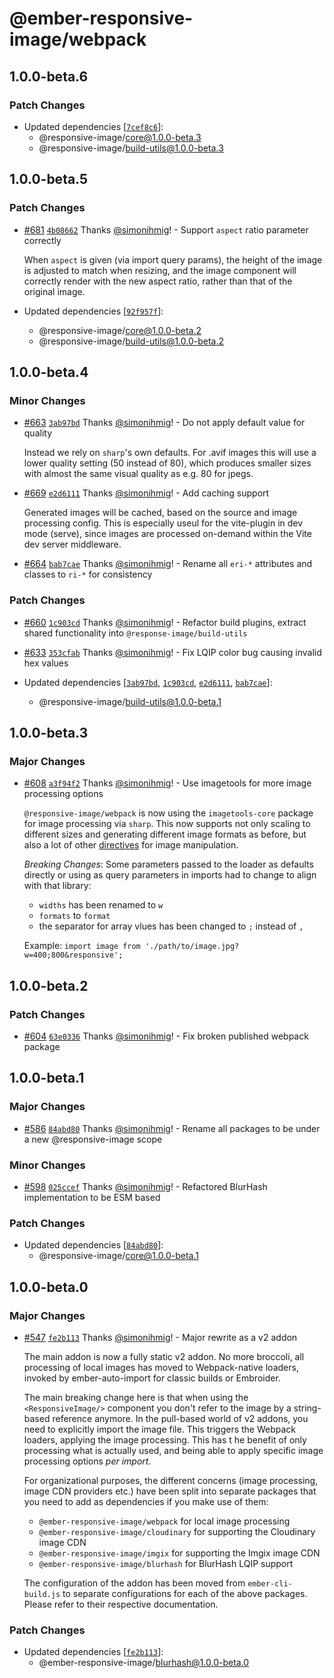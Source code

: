 # @ember-responsive-image/webpack

## 1.0.0-beta.6

### Patch Changes

- Updated dependencies [[`7cef8c6`](https://github.com/simonihmig/responsive-image/commit/7cef8c6a743c9ce6fa3879378705437cff11a22c)]:
  - @responsive-image/core@1.0.0-beta.3
  - @responsive-image/build-utils@1.0.0-beta.3

## 1.0.0-beta.5

### Patch Changes

- [#681](https://github.com/simonihmig/responsive-image/pull/681) [`4b08662`](https://github.com/simonihmig/responsive-image/commit/4b086620f9d1347fc26d21c6ca076775046bd547) Thanks [@simonihmig](https://github.com/simonihmig)! - Support `aspect` ratio parameter correctly

  When `aspect` is given (via import query params), the height of the image is adjusted to match when resizing, and the image component will correctly render with the new aspect ratio, rather than that of the original image.

- Updated dependencies [[`92f957f`](https://github.com/simonihmig/responsive-image/commit/92f957fcc18fa9485a3f9591b77ca61ff3dd48dc)]:
  - @responsive-image/core@1.0.0-beta.2
  - @responsive-image/build-utils@1.0.0-beta.2

## 1.0.0-beta.4

### Minor Changes

- [#663](https://github.com/simonihmig/responsive-image/pull/663) [`3ab97bd`](https://github.com/simonihmig/responsive-image/commit/3ab97bdd03fbf566dbbbd5a07973cba7ed665956) Thanks [@simonihmig](https://github.com/simonihmig)! - Do not apply default value for quality

  Instead we rely on `sharp`'s own defaults. For .avif images this will use a lower quality setting (50 instead of 80), which produces smaller sizes with almost the same visual quality as e.g. 80 for jpegs.

- [#669](https://github.com/simonihmig/responsive-image/pull/669) [`e2d6111`](https://github.com/simonihmig/responsive-image/commit/e2d61116cb1bb565bc6dbd20e8d9372a5acfd4f4) Thanks [@simonihmig](https://github.com/simonihmig)! - Add caching support

  Generated images will be cached, based on the source and image processing config. This is especially useul for the vite-plugin in dev mode (serve), since images are processed on-demand within the Vite dev server middleware.

- [#664](https://github.com/simonihmig/responsive-image/pull/664) [`bab7cae`](https://github.com/simonihmig/responsive-image/commit/bab7cae77fa4d5d2bd6f46ccec91f4ba327be492) Thanks [@simonihmig](https://github.com/simonihmig)! - Rename all `eri-*` attributes and classes to `ri-*` for consistency

### Patch Changes

- [#660](https://github.com/simonihmig/responsive-image/pull/660) [`1c903cd`](https://github.com/simonihmig/responsive-image/commit/1c903cd6bc30a66b483052539371034fd11f519b) Thanks [@simonihmig](https://github.com/simonihmig)! - Refactor build plugins, extract shared functionality into `@response-image/build-utils`

- [#633](https://github.com/simonihmig/responsive-image/pull/633) [`353cfab`](https://github.com/simonihmig/responsive-image/commit/353cfab5b10933f213fc4d895231b6d44fcb2d7c) Thanks [@simonihmig](https://github.com/simonihmig)! - Fix LQIP color bug causing invalid hex values

- Updated dependencies [[`3ab97bd`](https://github.com/simonihmig/responsive-image/commit/3ab97bdd03fbf566dbbbd5a07973cba7ed665956), [`1c903cd`](https://github.com/simonihmig/responsive-image/commit/1c903cd6bc30a66b483052539371034fd11f519b), [`e2d6111`](https://github.com/simonihmig/responsive-image/commit/e2d61116cb1bb565bc6dbd20e8d9372a5acfd4f4), [`bab7cae`](https://github.com/simonihmig/responsive-image/commit/bab7cae77fa4d5d2bd6f46ccec91f4ba327be492)]:
  - @responsive-image/build-utils@1.0.0-beta.1

## 1.0.0-beta.3

### Major Changes

- [#608](https://github.com/simonihmig/responsive-image/pull/608) [`a3f94f2`](https://github.com/simonihmig/responsive-image/commit/a3f94f284b530a9d08f424ffbe5e735a8ddc388a) Thanks [@simonihmig](https://github.com/simonihmig)! - Use imagetools for more image processing options

  `@responsive-image/webpack` is now using the `imagetools-core` package for image processing via `sharp`. This now supports not only scaling to different sizes and generating different image formats as before, but also a lot of other [directives](https://github.com/JonasKruckenberg/imagetools/blob/main/docs/directives.md) for image manipulation.

  _Breaking Changes_: Some parameters passed to the loader as defaults directly or using as query parameters in imports had to change to align with that library:

  - `widths` has been renamed to `w`
  - `formats` to `format`
  - the separator for array vlues has been changed to `;` instead of `,`

  Example: `import image from './path/to/image.jpg?w=400;800&responsive';`

## 1.0.0-beta.2

### Patch Changes

- [#604](https://github.com/simonihmig/responsive-image/pull/604) [`63e0336`](https://github.com/simonihmig/responsive-image/commit/63e0336a30b44c58df80b0f873417108cc11b101) Thanks [@simonihmig](https://github.com/simonihmig)! - Fix broken published webpack package

## 1.0.0-beta.1

### Major Changes

- [#586](https://github.com/simonihmig/responsive-image/pull/586) [`84abd80`](https://github.com/simonihmig/responsive-image/commit/84abd808faa6a869207396dd1a64caa695155677) Thanks [@simonihmig](https://github.com/simonihmig)! - Rename all packages to be under a new @responsive-image scope

### Minor Changes

- [#598](https://github.com/simonihmig/responsive-image/pull/598) [`025ccef`](https://github.com/simonihmig/responsive-image/commit/025ccef1c8a0580a1426126fade5cb7b25aa1859) Thanks [@simonihmig](https://github.com/simonihmig)! - Refactored BlurHash implementation to be ESM based

### Patch Changes

- Updated dependencies [[`84abd80`](https://github.com/simonihmig/responsive-image/commit/84abd808faa6a869207396dd1a64caa695155677)]:
  - @responsive-image/core@1.0.0-beta.1

## 1.0.0-beta.0

### Major Changes

- [#547](https://github.com/simonihmig/ember-responsive-image/pull/547) [`fe2b113`](https://github.com/simonihmig/ember-responsive-image/commit/fe2b11311c3bd5d8d8d0e28f2040f1118acc937b) Thanks [@simonihmig](https://github.com/simonihmig)! - Major rewrite as a v2 addon

  The main addon is now a fully static v2 addon. No more broccoli, all processing of local images has moved to Webpack-native loaders, invoked by ember-auto-import for classic builds or Embroider.

  The main breaking change here is that when using the `<ResponsiveImage/>` component you don't refer to the image by a string-based reference anymore. In the pull-based world of v2 addons, you need to explicitly import the image file. This triggers the Webpack loaders, applying the image processing. This has t he benefit of only processing what is actually used, and being able to apply specific image processing options _per import_.

  For organizational purposes, the different concerns (image processing, image CDN providers etc.) have been split into separate packages that you need to add as dependencies if you make use of them:

  - `@ember-responsive-image/webpack` for local image processing
  - `@ember-responsive-image/cloudinary` for supporting the Cloudinary image CDN
  - `@ember-responsive-image/imgix` for supporting the Imgix image CDN
  - `@ember-responsive-image/blurhash` for BlurHash LQIP support

  The configuration of the addon has been moved from `ember-cli-build.js` to separate configurations for each of the above packages. Please refer to their respective documentation.

### Patch Changes

- Updated dependencies [[`fe2b113`](https://github.com/simonihmig/ember-responsive-image/commit/fe2b11311c3bd5d8d8d0e28f2040f1118acc937b)]:
  - @ember-responsive-image/blurhash@1.0.0-beta.0

